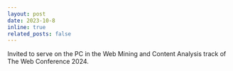 ```yaml
---
layout: post
date: 2023-10-8
inline: true
related_posts: false
---
```


Invited to serve on the PC in the Web Mining and Content Analysis track of The Web Conference 2024.
